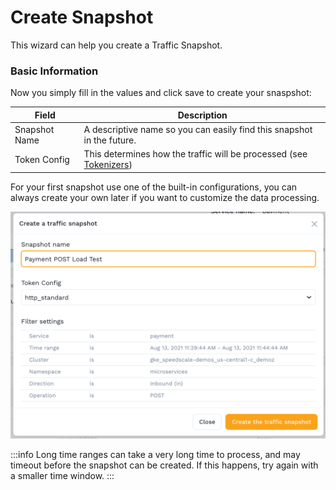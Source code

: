 
# Create Snapshot

This wizard can help you create a Traffic Snapshot.

### Basic Information&#x20;

Now you simply fill in the values and click save to create your snaspshot:

| Field         | Description                                                                                                          |
| ------------- | -------------------------------------------------------------------------------------------------------------------- |
| Snapshot Name | A descriptive name so you can easily find this snapshot in the future.                                               |
| Token Config  | This determines how the traffic will be processed (see [Tokenizers](../../configuration/tokenizers-1/tokenizers.md)) |

For your first snapshot use one of the built-in configurations, you can always create your own later if you want to customize the data processing.

![Create Traffic Snapshot](./screen-shot-2021-08-13-at-11.45.30-am.png)

:::info
Long time ranges can take a very long time to process, and may timeout before the snapshot can be created. If this happens, try again with a smaller time window.
:::
